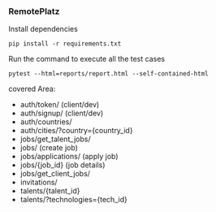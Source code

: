 ### RemotePlatz
Install dependencies
```
pip install -r requirements.txt
```
Run the command to execute all the test cases
```
pytest --html=reports/report.html --self-contained-html
```


covered Area:<br>
* auth/token/ (client/dev)
* auth/signup/ (client/dev)
* auth/countries/
* auth/cities/?country={country_id}
* jobs/get_talent_jobs/
* jobs/ (create job)
* jobs/applications/ (apply job)
* jobs/{job_id} (job details)
* jobs/get_client_jobs/
* invitations/
* talents/{talent_id}
* talents/?technologies={tech_id}